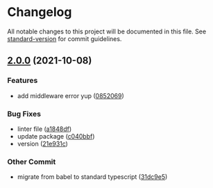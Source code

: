 # Changelog

All notable changes to this project will be documented in this file. See [standard-version](https://github.com/conventional-changelog/standard-version) for commit guidelines.

## [2.0.0](https://github.com/masb0ymas/expresso-gateway/compare/v1.5.0...v2.0.0) (2021-10-08)


### Features

* add middleware error yup ([0852069](https://github.com/masb0ymas/expresso-gateway/commit/085206946cfe1b5550f7632530700b3da232921b))


### Bug Fixes

* linter file ([a1848df](https://github.com/masb0ymas/expresso-gateway/commit/a1848df3ad676d4ab683401721cd397062e333ed))
* update package ([c040bbf](https://github.com/masb0ymas/expresso-gateway/commit/c040bbf67b2cf2dbaa8307125206c455e87ef654))
* version ([21e931c](https://github.com/masb0ymas/expresso-gateway/commit/21e931cc3d14aa9e0eae238267dbfeea5ab9ce8c))


### Other Commit

* migrate from babel to standard typescript ([31dc9e5](https://github.com/masb0ymas/expresso-gateway/commit/31dc9e527f90449c057d3c147871a59c6946fe6a))

